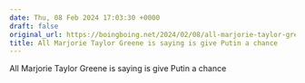 ```yaml
---
date: Thu, 08 Feb 2024 17:03:30 +0000
draft: false
original_url: https://boingboing.net/2024/02/08/all-marjorie-taylor-greene-is-saying-is-give-putin-a-chance.html
title: All Marjorie Taylor Greene is saying is give Putin a chance
---
```


All Marjorie Taylor Greene is saying is give Putin a chance